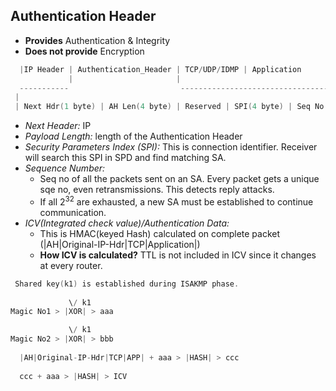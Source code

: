 ## Authentication Header
- **Provides** Authentication & Integrity
- **Does not provide** Encryption
```c
  |IP Header | Authentication_Header | TCP/UDP/IDMP | Application
             |                       |
  -----------                         ----------------------------------------------------------------------------------
 |                                                                                                                      |
 | Next Hdr(1 byte) | AH Len(4 byte) | Reserved | SPI(4 byte) | Seq No(4 byte) | ICV/HMAC/Authentication Data(variable) |
```
- *Next Header:* IP
- *Payload Length:* length of the Authentication Header
- *Security Parameters Index (SPI):* This is connection identifier. Receiver will search this SPI in SPD and find matching SA.
- *Sequence Number:* 
  - Seq no of all the packets sent on an SA. Every packet gets a unique sqe no, even retransmissions. This detects reply attacks.
  -  If all 2<sup>32</sup> are exhausted, a new SA must be established to continue communication.
- *ICV(Integrated check value)/Authentication Data:*  
  - This is HMAC(keyed Hash) calculated on complete packet (|AH|Original-IP-Hdr|TCP|Application|)
  - **How ICV is calculated?** TTL is not included in ICV since it changes at every router.
```c
 Shared key(k1) is established during ISAKMP phase.
    
             \/ k1
Magic No1 > |XOR| > aaa

             \/ k1
Magic No2 > |XOR| > bbb
  
  |AH|Original-IP-Hdr|TCP|APP| + aaa > |HASH| > ccc
  
  ccc + aaa > |HASH| > ICV
```
